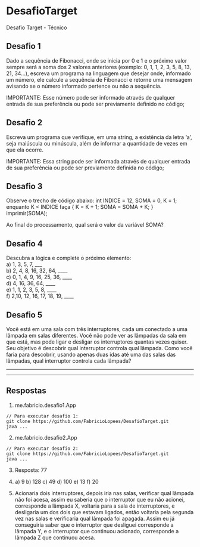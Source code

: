 # DesafioTarget
Desafio Target - Técnico

## Desafio 1
Dado a sequência de Fibonacci, onde se inicia por 0 e 1 e o próximo valor sempre será a soma dos 2 valores anteriores (exemplo: 0, 1, 1, 2, 3, 5, 8, 13, 21, 34...), escreva um programa na linguagem que desejar onde, informado um número, ele calcule a sequência de Fibonacci e retorne uma mensagem avisando se o número informado pertence ou não a sequência.

IMPORTANTE: Esse número pode ser informado através de qualquer entrada de sua preferência ou pode ser previamente definido no código;

## Desafio 2
Escreva um programa que verifique, em uma string, a existência da letra ‘a’, seja maiúscula ou minúscula, além de informar a quantidade de vezes em que ela ocorre.

IMPORTANTE: Essa string pode ser informada através de qualquer entrada de sua preferência ou pode ser previamente definida no código;

## Desafio 3
Observe o trecho de código abaixo: int INDICE = 12, SOMA = 0, K = 1; enquanto K < INDICE faça { K = K + 1; SOMA = SOMA + K; } imprimir(SOMA);

Ao final do processamento, qual será o valor da variável SOMA?

## Desafio 4
Descubra a lógica e complete o próximo elemento: <br>
a) 1, 3, 5, 7, ___ <br>
b) 2, 4, 8, 16, 32, 64, ____ <br>
c) 0, 1, 4, 9, 16, 25, 36, ____ <br>
d) 4, 16, 36, 64, ____ <br>
e) 1, 1, 2, 3, 5, 8, ____ <br>
f) 2,10, 12, 16, 17, 18, 19, ____


## Desafio 5
Você está em uma sala com três interruptores, cada um conectado a uma lâmpada em salas diferentes. Você não pode ver as lâmpadas da sala em que está, mas pode ligar e desligar os interruptores quantas vezes quiser. Seu objetivo é descobrir qual interruptor controla qual lâmpada. Como você faria para descobrir, usando apenas duas idas até uma das salas das lâmpadas, qual interruptor controla cada lâmpada?  

---
---

## Respostas

1. me.fabricio.desafio1.App
```
// Para executar desafio 1:
git clone https://github.com/FabricioLopees/DesafioTarget.git
java ...

```

2. me.fabricio.desafio2.App
```
// Para executar desafio 2:
git clone https://github.com/FabricioLopees/DesafioTarget.git
java ...

```

3. Resposta: 77

4. a) 9 b) 128 c) 49 d) 100 e) 13 f) 20

5. Acionaria dois interruptores, depois iria nas salas, verificar qual lâmpada não foi acesa, assim eu saberia que o interruptor que eu não acionei, corresponde a lâmpada X, voltaria para a sala de interruptores, e desligaria um dos dois que estavam ligados, então voltaria pela segunda vez nas salas e verificaria qual lâmpada foi apagada. Assim eu já conseguiria saber que o interruptor que desliguei corresponde a lâmpada Y, e o interruptor que continuou acionado, corresponde a lâmpada Z que continuou acesa.

